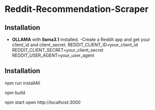 # Reddit-Recommendation-Scraper
## Installation

- **OLLAMA** with **llama3.1** installed.
-Create a Reddit app and get your client_id and client_secret.
REDDIT_CLIENT_ID=your_client_id
REDDIT_CLIENT_SECRET=your_client_secret
REDDIT_USER_AGENT=your_user_agent

## Installation
npm run installAll

npm build

npm start
open http://localhost:3000


